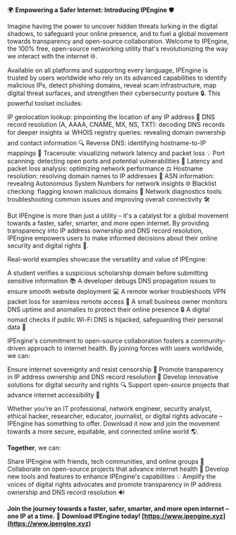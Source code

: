 🌍 **Empowering a Safer Internet: Introducing IPEngine** 🛡️

Imagine having the power to uncover hidden threats lurking in the digital shadows, to safeguard your online presence, and to fuel a global movement towards transparency and open-source collaboration. Welcome to IPEngine, the 100% free, open-source networking utility that's revolutionizing the way we interact with the internet 🌐.

Available on all platforms and supporting every language, IPEngine is trusted by users worldwide who rely on its advanced capabilities to identify malicious IPs, detect phishing domains, reveal scam infrastructure, map digital threat surfaces, and strengthen their cybersecurity posture 🔒. This powerful toolset includes:

IP geolocation lookup: pinpointing the location of any IP address 📍
DNS record resolution (A, AAAA, CNAME, MX, NS, TXT): decoding DNS records for deeper insights 📊
WHOIS registry queries: revealing domain ownership and contact information 🔍
Reverse DNS: identifying hostname-to-IP mappings 🔄
Traceroute: visualizing network latency and packet loss 💡
Port scanning: detecting open ports and potential vulnerabilities 🔴
Latency and packet loss analysis: optimizing network performance ⚖️
Hostname resolution: resolving domain names to IP addresses 📝
ASN information: revealing Autonomous System Numbers for network insights 🌐
Blacklist checking: flagging known malicious domains 🔴
Network diagnostics tools: troubleshooting common issues and improving overall connectivity 🛠

But IPEngine is more than just a utility – it's a catalyst for a global movement towards a faster, safer, smarter, and more open internet. By providing transparency into IP address ownership and DNS record resolution, IPEngine empowers users to make informed decisions about their online security and digital rights 📢.

Real-world examples showcase the versatility and value of IPEngine:

A student verifies a suspicious scholarship domain before submitting sensitive information 📚
A developer debugs DNS propagation issues to ensure smooth website deployment 💻
A remote worker troubleshoots VPN packet loss for seamless remote access 💼
A small business owner monitors DNS uptime and anomalies to protect their online presence 🔒
A digital nomad checks if public Wi-Fi DNS is hijacked, safeguarding their personal data 📡

IPEngine's commitment to open-source collaboration fosters a community-driven approach to internet health. By joining forces with users worldwide, we can:

Ensure internet sovereignty and resist censorship 👑
Promote transparency in IP address ownership and DNS record resolution 💬
Develop innovative solutions for digital security and rights 🔍
Support open-source projects that advance internet accessibility 🚀

Whether you're an IT professional, network engineer, security analyst, ethical hacker, researcher, educator, journalist, or digital rights advocate – IPEngine has something to offer. Download it now and join the movement towards a more secure, equitable, and connected online world 🌎.

**Together**, we can:

Share IPEngine with friends, tech communities, and online groups 👥
Collaborate on open-source projects that advance internet health 🤝
Develop new tools and features to enhance IPEngine's capabilities 💡
Amplify the voices of digital rights advocates and promote transparency in IP address ownership and DNS record resolution 🔊

**Join the journey towards a faster, safer, smarter, and more open internet – one IP at a time. 🚀 Download IPEngine today! [https://www.ipengine.xyz](https://www.ipengine.xyz)**